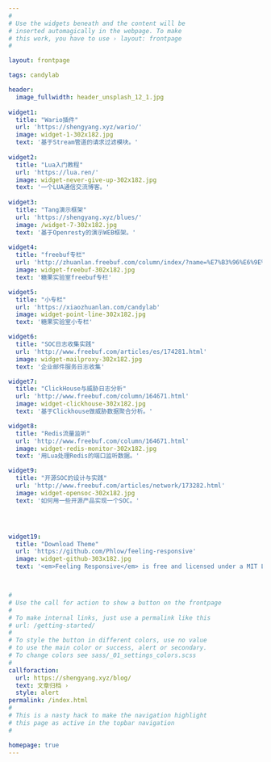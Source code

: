 ```yaml
---
#
# Use the widgets beneath and the content will be
# inserted automagically in the webpage. To make
# this work, you have to use › layout: frontpage
#

layout: frontpage

tags: candylab

header:
  image_fullwidth: header_unsplash_12_1.jpg
  
widget1:
  title: "Wario插件"
  url: 'https://shengyang.xyz/wario/'
  image: widget-1-302x182.jpg
  text: '基于Stream管道的请求过滤模块。'
   
widget2:
  title: "Lua入门教程"
  url: 'https://lua.ren/'
  image: widget-never-give-up-302x182.jpg  
  text: '一个LUA通信交流博客。'
   
widget3:
  title: "Tang演示框架"
  url: 'https://shengyang.xyz/blues/'
  image: /widget-7-302x182.jpg
  text: '基于Openresty的演示WEB框架。'
  
widget4:
  title: "freebuf专栏"
  url: 'http://zhuanlan.freebuf.com/column/index/?name=%E7%B3%96%E6%9E%9C%E5%AE%9E%E9%AA%8C%E5%AE%A4'
  image: widget-freebuf-302x182.jpg
  text: '糖果实验室freebuf专栏'

widget5:
  title: "小专栏"
  url: 'https://xiaozhuanlan.com/candylab'
  image: widget-point-line-302x182.jpg  
  text: '糖果实验室小专栏'

widget6:
  title: "SOC日志收集实践"
  url: 'http://www.freebuf.com/articles/es/174281.html'
  image: widget-mailproxy-302x182.jpg
  text: '企业邮件服务日志收集'

widget7:
  title: "ClickHouse与威胁日志分析"
  url: 'http://www.freebuf.com/column/164671.html'
  image: widget-clickhouse-302x182.jpg
  text: '基于Clickhouse做威胁数据聚合分析。'

widget8:
  title: "Redis流量监听"
  url: 'http://www.freebuf.com/column/164671.html'
  image: widget-redis-monitor-302x182.jpg
  text: '用Lua处理Redis的端口监听数据。'

widget9:
  title: "开源SOC的设计与实践"
  url: 'http://www.freebuf.com/articles/network/173282.html'
  image: widget-opensoc-302x182.jpg
  text: '如何用一些开源产品实现一个SOC。'




widget19:
  title: "Download Theme"
  url: 'https://github.com/Phlow/feeling-responsive'
  image: widget-github-303x182.jpg
  text: '<em>Feeling Responsive</em> is free and licensed under a MIT License. Make it your own and start building. Grab the <a href="https://github.com/Phlow/feeling-responsive/tree/bare-bones-version">Bare-Bones-Version</a> for a fresh start or learn how to use it with the <a href="https://github.com/Phlow/feeling-responsive/tree/gh-pages">education-version</a> with sample posts and images. Then tell me via Twitter <a href="http://twitter.com/phlow">@phlow</a>.'



#
# Use the call for action to show a button on the frontpage
#
# To make internal links, just use a permalink like this
# url: /getting-started/
#
# To style the button in different colors, use no value
# to use the main color or success, alert or secondary.
# To change colors see sass/_01_settings_colors.scss
#
callforaction:
  url: https://shengyang.xyz/blog/ 
  text: 文章归档 ›
  style: alert
permalink: /index.html
#
# This is a nasty hack to make the navigation highlight
# this page as active in the topbar navigation
#

homepage: true
---
```


<meta name="keywords" content="candylab, 糖果实验室">





